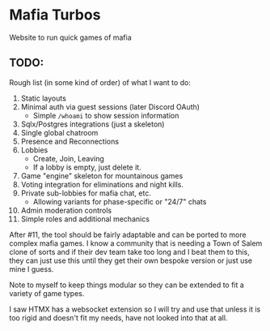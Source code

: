 # Mafia Turbos

Website to run quick games of mafia

## TODO:
Rough list (in some kind of order) of what I want to do:
1. Static layouts
2. Minimal auth via guest sessions (later Discord OAuth)
    - Simple `/whoami` to show session information
3. Sqlx/Postgres integrations (just a skeleton)
4. Single global chatroom
5. Presence and Reconnections
6. Lobbies
    - Create, Join, Leaving
    - If a lobby is empty, just delete it.
7. Game "engine" skeleton for mountainous games
8. Voting integration for eliminations and night kills.
9. Private sub-lobbies for mafia chat, etc.
    - Allowing variants for phase-specific or "24/7" chats
10. Admin moderation controls
11. Simple roles and additional mechanics

After #11, the tool should be fairly adaptable and can be ported to more complex mafia games. I know a community that is needing a Town of Salem clone of sorts and if their dev team take too long and I beat them to this, they can just use this until they get their own bespoke version or just use mine I guess.

Note to myself to keep things modular so they can be extended to fit a variety of game types.

I saw HTMX has a websocket extension so I will try and use that unless it is too rigid and doesn't fit my needs, have not looked into that at all.
